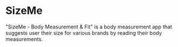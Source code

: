 # SizeMe
"SizeMe - Body Measurement &amp; Fit" is a body measurement app that suggests user their size for various brands by reading their body measurements.
